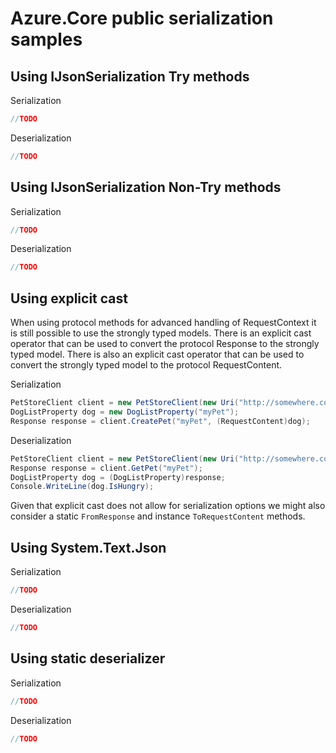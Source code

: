 # Azure.Core public serialization samples

## Using IJsonSerialization Try methods

Serialization

```C# Snippet:Try_Serialize
//TODO
```

Deserialization

```C# Snippet:Try_Deserialize
//TODO
```

## Using IJsonSerialization Non-Try methods

Serialization

```C# Snippet:NonTry_Serialize
//TODO
```

Deserialization

```C# Snippet:NonTry_Deserialize
//TODO
```

## Using explicit cast

When using protocol methods for advanced handling of RequestContext it is still possible to use the strongly typed models.
There is an explicit cast operator that can be used to convert the protocol Response to the strongly typed model.
There is also an explicit cast operator that can be used to convert the strongly typed model to the protocol RequestContent.

Serialization

```C# Snippet:ExplicitCast_Serialize
PetStoreClient client = new PetStoreClient(new Uri("http://somewhere.com"), new MockCredential());
DogListProperty dog = new DogListProperty("myPet");
Response response = client.CreatePet("myPet", (RequestContent)dog);
```

Deserialization

```C# Snippet:ExplicitCast_Deserialize
PetStoreClient client = new PetStoreClient(new Uri("http://somewhere.com"), new MockCredential());
Response response = client.GetPet("myPet");
DogListProperty dog = (DogListProperty)response;
Console.WriteLine(dog.IsHungry);
```

Given that explicit cast does not allow for serialization options we might also consider a static `FromResponse` and instance `ToRequestContent` methods.

## Using System.Text.Json

Serialization

```C# Snippet:Stj_Serialize
//TODO
```

Deserialization

```C# Snippet:Stj_Deserialize
//TODO
```

## Using static deserializer

Serialization

```C# Snippet:Static_Serialize
//TODO
```

Deserialization

```C# Snippet:Static_Deserialize
//TODO
```
